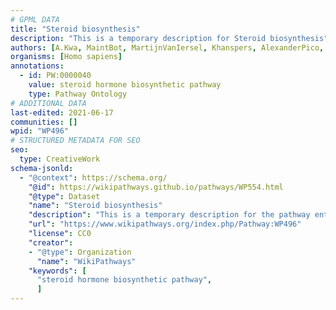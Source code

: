 ```yaml
---
# GPML DATA
title: "Steroid biosynthesis"
description: "This is a temporary description for Steroid biosynthesis"
authors: [A.Kwa, MaintBot, MartijnVanIersel, Khanspers, AlexanderPico, Anatolymikutin, Egonw, Mkutmon, DeSl, Eweitz, Finterly]
organisms: [Homo sapiens]
annotations:
  - id: PW:0000040
    value: steroid hormone biosynthetic pathway
    type: Pathway Ontology
# ADDITIONAL DATA
last-edited: 2021-06-17
communities: []
wpid: "WP496"
# STRUCTURED METADATA FOR SEO
seo:
  type: CreativeWork
schema-jsonld:
  - "@context": https://schema.org/
    "@id": https://wikipathways.github.io/pathways/WP554.html
    "@type": Dataset
    "name": "Steroid biosynthesis"
    "description": "This is a temporary description for the pathway entitled: Steroid biosynthesis"
    "url": "https://www.wikipathways.org/index.php/Pathway:WP496"
    "license": CC0
    "creator":
    - "@type": Organization
      "name": "WikiPathways"
    "keywords": [
      "steroid hormone biosynthetic pathway",
      ]
---
```

